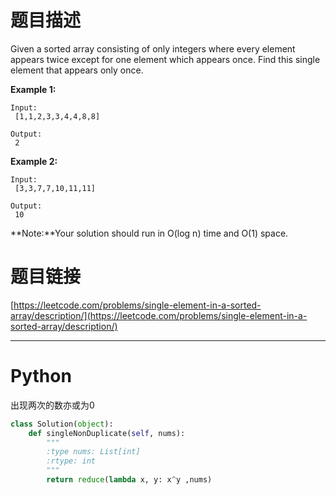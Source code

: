 # 题目描述

Given a sorted array consisting of only integers where every element appears twice except for one element which appears once. Find this single element that appears only once.

**Example 1:**  


```
Input:
 [1,1,2,3,3,4,4,8,8]

Output:
 2

```



**Example 2:**  


```
Input:
 [3,3,7,7,10,11,11]

Output:
 10

```



**Note:**Your solution should run in O\(log n\) time and O\(1\) space.

# 题目链接

[https://leetcode.com/problems/single-element-in-a-sorted-array/description/](https://leetcode.com/problems/single-element-in-a-sorted-array/description/)

---

# Python

出现两次的数亦或为0
```python
class Solution(object):
    def singleNonDuplicate(self, nums):
        """
        :type nums: List[int]
        :rtype: int
        """
        return reduce(lambda x, y: x^y ,nums)
```